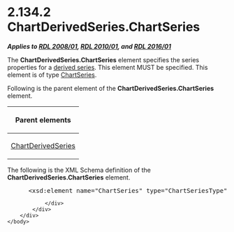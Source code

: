 <html dir="LTR" xmlns:mshelp="http://msdn.microsoft.com/mshelp" xmlns:ddue="http://ddue.schemas.microsoft.com/authoring/2003/5" xmlns:xlink="http://www.w3.org/1999/xlink" xmlns:tool="http://www.microsoft.com/tooltip">
    <head>
        <meta http-equiv="Content-Type" content="text/html; CHARSET=utf-8"></meta>
        <meta name="save" content="history"></meta>
        <title>2.134.2 ChartDerivedSeries.ChartSeries</title>
        <xml>
            <mshelp:toctitle title="2.134.2 ChartDerivedSeries.ChartSeries"></mshelp:toctitle>
            <mshelp:rltitle title="[MS-RDL]: ChartDerivedSeries.ChartSeries"></mshelp:rltitle>
            <mshelp:keyword index="A" term="bfd3c607-c1f9-481c-bb0d-39816e8955bd"></mshelp:keyword>
            <mshelp:attr name="DCSext.ContentType" value="open specification"></mshelp:attr>
            <mshelp:attr name="AssetID" value="bfd3c607-c1f9-481c-bb0d-39816e8955bd"></mshelp:attr>
            <mshelp:attr name="TopicType" value="kbRef"></mshelp:attr>
            <mshelp:attr name="DCSext.Title" value="[MS-RDL]: ChartDerivedSeries.ChartSeries" />
        </xml>
    </head>
    <body>
        <div id="header">
            <h1 class="heading">2.134.2 ChartDerivedSeries.ChartSeries</h1>
        </div>
        <div id="mainSection">
            <div id="mainBody">
                <div id="allHistory" class="saveHistory"></div>
                <div id="sectionSection0" class="section" name="collapseableSection">
                    

<p><b><i>Applies to </i></b><a href="1e855f94-4617-47e4-b89e-0856c6cb420f.md"><b><i>RDL 2008/01</i></b></a><b><i>,
</i></b><a href="3428e690-a348-4ec7-8a6a-8efb42d2cdee.md"><b><i>RDL 2010/01</i></b></a><b><i>,
and </i></b><a href="52ce3983-2bfc-4e72-9359-42aaf5fe4509.md"><b><i>RDL 2016/01</i></b></a></p>

<p>The <b>ChartDerivedSeries.ChartSeries</b> element specifies
the series properties for a <a href="b2482b3f-74ab-4ca8-a9e5-c07955011743.md#gt_89c358f5-76c6-44a4-89af-56e4fe1feef4">derived
series</a>. This element MUST be specified. This element is of type <a href="aee11573-3fcf-4365-938b-e6c8ceece6e1.md">ChartSeries</a>.</p>

<p>Following is the parent element of the <b>ChartDerivedSeries.ChartSeries</b>
element.</p>

<table>
 <thead>
  <tr>
   <th>
   <p>Parent elements</p>
   </th>
  </tr>
 </thead>
 <tr>
  <td>
  <p><a href="1d639ad1-8e24-45ec-8dcb-8b6163780a36.md">ChartDerivedSeries</a>
  </p>
  </td>
 </tr>
</table>

<p>The following is the XML Schema definition of the <b>ChartDerivedSeries.ChartSeries</b>
element.</p>

<dl>
<dd>
<div><pre> &lt;xsd:element name=&quot;ChartSeries&quot; type=&quot;ChartSeriesType&quot; minOccurs=&quot;1&quot; /&gt;
</pre></div>
</dd></dl>


                </div>
            </div>
        </div>
    </body>
</html>